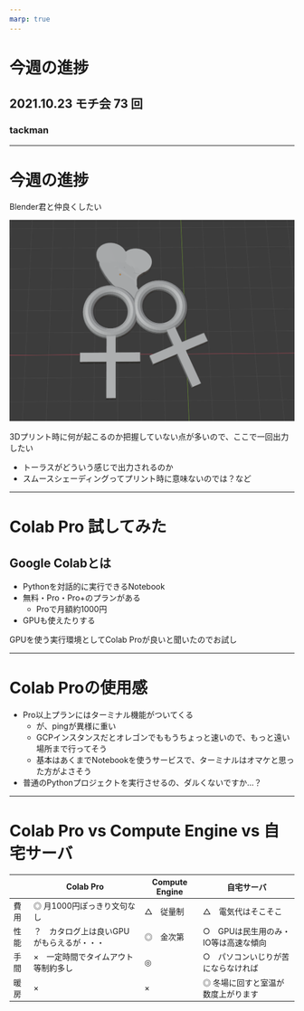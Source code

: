 ```yaml
---
marp: true
---
```


# 今週の進捗

## 2021.10.23 モチ会 73 回

### tackman

---

# 今週の進捗

Blender君と仲良くしたい

![height:350px](blender.png)

3Dプリント時に何が起こるのか把握していない点が多いので、ここで一回出力したい

- トーラスがどういう感じで出力されるのか
- スムースシェーディングってプリント時に意味ないのでは？など

---

# Colab Pro 試してみた

## Google Colabとは

- Pythonを対話的に実行できるNotebook
- 無料・Pro・Pro+のプランがある
  - Proで月額約1000円
- GPUも使えたりする

GPUを使う実行環境としてColab Proが良いと聞いたのでお試し

---

# Colab Proの使用感

- Pro以上プランにはターミナル機能がついてくる
  - が、pingが異様に重い
  - GCPインスタンスだとオレゴンでももうちょっと速いので、もっと遠い場所まで行ってそう
  - 基本はあくまでNotebookを使うサービスで、ターミナルはオマケと思った方がよさそう
- 普通のPythonプロジェクトを実行させるの、ダルくないですか…？

---

# Colab Pro vs Compute Engine vs 自宅サーバ

||Colab Pro|Compute Engine|自宅サーバ|
|---|---|---|---|
|費用|◎ 月1000円ぽっきり文句なし|△　従量制|△　電気代はそこそこ|
|性能|？　カタログ上は良いGPUがもらえるが・・・|◎　金次第|○　GPUは民生用のみ・IO等は高速な傾向|
|手間|×　一定時間でタイムアウト等制約多し|◎|○　パソコンいじりが苦にならなければ
|暖房|×|×|◎ 冬場に回すと室温が数度上がります|


